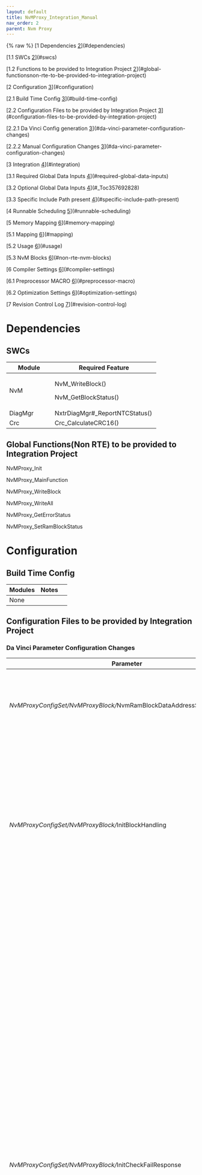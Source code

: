```yaml
---
layout: default
title: NvMProxy_Integration_Manual
nav_order: 2
parent: Nvm Proxy
---
```

{% raw %}
[1 Dependencies [2](#dependencies)](#dependencies)

[1.1 SWCs [2](#swcs)](#swcs)

[1.2 Functions to be provided to Integration Project
[2](#global-functionsnon-rte-to-be-provided-to-integration-project)](#global-functionsnon-rte-to-be-provided-to-integration-project)

[2 Configuration [3](#configuration)](#configuration)

[2.1 Build Time Config [3](#build-time-config)](#build-time-config)

[2.2 Configuration Files to be provided by Integration Project
[3](#configuration-files-to-be-provided-by-integration-project)](#configuration-files-to-be-provided-by-integration-project)

[2.2.1 Da Vinci Config generation
[3](#da-vinci-parameter-configuration-changes)](#da-vinci-parameter-configuration-changes)

[2.2.2 Manual Configuration Changes
[3](#da-vinci-parameter-configuration-changes)](#da-vinci-parameter-configuration-changes)

[3 Integration [4](#integration)](#integration)

[3.1 Required Global Data Inputs
[4](#required-global-data-inputs)](#required-global-data-inputs)

[3.2 Optional Global Data Inputs [4](#_Toc357692828)](#_Toc357692828)

[3.3 Specific Include Path present
[4](#specific-include-path-present)](#specific-include-path-present)

[4 Runnable Scheduling [5](#runnable-scheduling)](#runnable-scheduling)

[5 Memory Mapping [6](#memory-mapping)](#memory-mapping)

[5.1 Mapping [6](#mapping)](#mapping)

[5.2 Usage [6](#usage)](#usage)

[5.3 NvM Blocks [6](#non-rte-nvm-blocks)](#non-rte-nvm-blocks)

[6 Compiler Settings [6](#compiler-settings)](#compiler-settings)

[6.1 Preprocessor MACRO [6](#preprocessor-macro)](#preprocessor-macro)

[6.2 Optimization Settings
[6](#optimization-settings)](#optimization-settings)

[7 Revision Control Log
[7](#revision-control-log)](#revision-control-log)

# Dependencies

## SWCs

<table>
<colgroup>
<col style="width: 30%" />
<col style="width: 69%" />
</colgroup>
<thead>
<tr class="header">
<th>Module</th>
<th>Required Feature</th>
</tr>
</thead>
<tbody>
<tr class="odd">
<td>NvM</td>
<td><p>NvM_WriteBlock()</p>
<p>NvM_GetBlockStatus()</p></td>
</tr>
<tr class="even">
<td>DiagMgr</td>
<td>NxtrDiagMgr#_ReportNTCStatus()</td>
</tr>
<tr class="odd">
<td>Crc</td>
<td>Crc_CalculateCRC16()</td>
</tr>
</tbody>
</table>

## Global Functions(Non RTE) to be provided to Integration Project

NvMProxy_Init

NvMProxy_MainFunction

NvMProxy_WriteBlock

NvMProxy_WriteAll

NvMProxy_GetErrorStatus

NvMProxy_SetRamBlockStatus

# Configuration

## Build Time Config

| Modules | Notes |     |
|---------|-------|-----|
| None    |       |     |

## Configuration Files to be provided by Integration Project

### Da Vinci Parameter Configuration Changes

<table>
<colgroup>
<col style="width: 29%" />
<col style="width: 55%" />
<col style="width: 14%" />
</colgroup>
<thead>
<tr class="header">
<th>Parameter</th>
<th>Notes</th>
<th>SWC</th>
</tr>
</thead>
<tbody>
<tr class="odd">
<td><em>NvMProxyConfigSet/NvMProxyBlock/</em>NvmRamBlockDataAddressSecure</td>
<td><p>The symbol name of the secured buffer location for the block
data</p>
<p>NOTE: For blocks defined by PIM memory in the Rte, this parameter is
the symbol name that Developer inserts into the NvM Ram block
configuration parameter for the associated NvM block)</p></td>
<td>NvMProxy</td>
</tr>
<tr class="even">
<td><em>NvMProxyConfigSet/NvMProxyBlock/</em>InitBlockHandling</td>
<td><p>This parameter chooses the type of protection handling done on
the block at initialization:</p>
<p><strong>None:</strong> No specific handling needed</p>
<p><strong>CRC16:</strong> Run a 16 bit CRC on the NvM block and check
it against the CRC stored in the NvM block (last two bytes). Failures
will trigger the fail action specified in the “InitCheckFailResponse”
configuration</p>
<p><strong>Redundant:</strong> Run redundant storage check on the NvM
block. The 1’s compliment of the block data is stored in the NvM block
to protect against corruption. Failures will trigger the fail action
specified in the “InitCheckFailResponse” configuration</p>
<p><strong>ZeroData:</strong> Ignore what is stored in NvM and always
over-ride the NvM RAM buffer with zeros. This is useful for blocks that
may be un</p></td>
<td>NvMProxy</td>
</tr>
<tr class="odd">
<td><em>NvMProxyConfigSet/NvMProxyBlock/</em>InitCheckFailResponse</td>
<td><p>Defines the type of response to occur if the NvM block fails
either the CRC16 or Redundant check at initialization:</p>
<p><strong>N/A:</strong> This should be chosen if the block doesn’t have
CRC16 or Redundant InitBlockHandling turned on</p>
<p><strong>SetNTC_0x0A:</strong> This should be chosen to set NTC 0x0A
(should be calibrated to a critical shutdown fault- F1)</p>
<p><strong>SetNTC_0x08_LoadROMDefaults:</strong> This should be chosen
to set NTC 0x08 (should be calibrated to be a non-shutdown fault (F3)
and mapped to a CTC that lights lamp). Also, default values will be
loaded from FLASH memory at the symbolic location specified in the
“ROMDefault_Or_NotificationFunction_Symbol” configuration parameter.</p>
<p><strong>SetNTC_0x08_CallNotificationFunction:</strong> This should be
chosen to set NTC 0x08 (should be calibrated to be a non-shutdown fault
(F3) and mapped to a CTC that lights lamp). Also, a user defined
function will be called. The function name is to be specified in the the
“ROMDefault_Or_NotificationFunction_Symbol” configuration parameter.</p>
<p><strong>SetNTC_0x07_LoadROMDefaults:</strong> This should be chosen
to set NTC 0x07 (should be calibrated to be a non-shutdown fault (F3)
and mapped to a CTC that does not light lamp). Also, default values will
be loaded from FLASH memory at the symbolic location specified in the
“ROMDefault_Or_NotificationFunction_Symbol” configuration parameter.</p>
<p><strong>SetNTC_0x07_CallNotificationFunction:</strong> This should be
chosen to set NTC 0x07 (should be calibrated to be a non-shutdown fault
(F3) and mapped to a CTC that does not light lamp). Also, a user defined
function will be called. The function name is to be specified in the the
“ROMDefault_Or_NotificationFunction_Symbol” configuration parameter.</p>
<p><strong>SetNTC_0x06_LoadROMDefaults:</strong> This should be chosen
to set NTC 0x06 (should be calibrated to be a non-shutdown fault (F3)
and not mapped to a CTC). Also, default values will be loaded from FLASH
memory at the symbolic location specified in the
“ROMDefault_Or_NotificationFunction_Symbol” configuration parameter.</p>
<p><strong>SetNTC_0x06_CallNotificationFunction:</strong> This should be
chosen to set NTC 0x06 (should be calibrated to be a non-shutdown fault
(F3) and not mapped to a CTC). Also, a user defined function will be
called. The function name is to be specified in the the
“ROMDefault_Or_NotificationFunction_Symbol” configuration
parameter.</p></td>
<td>NvMProxy</td>
</tr>
<tr class="even">
<td><em>NvMProxyConfigSet/NvMProxyBlock/</em>ROMDefault_Or_NotificationFunction_Symbol</td>
<td><p>This parameter defines the symbolic name of the FLASH constant
that contains the default values to load into NvM RAM if the block fails
its CRC16 or Redundant check at initialization in the case of the
“InitCheckFailResponse” parameter being either
“SetNTC_0x08_LoadROMDefaults”, “SetNTC_0x07_LoadROMDefaults” or
“SetNTC_0x06_LoadROMDefaults”. It defines the symbolic name of the
notification function in the case of the “InitCheckFailResponse”
parameter being either “SetNTC_0x08_CallNotificationFunction”,
“SetNTC_0x07_CallNotificationFunction” or
“SetNTC_0x06_CallNotificationFunction”.</p>
<p>This parameter should be set to “NULL_PTR” if CRC16 or Redundant
block initialization handling is not turned on.</p></td>
<td>NvMProxy</td>
</tr>
<tr class="odd">
<td><em>NvMProxyConfigSet/NvMProxyBlock/</em>NvMRamGlobalShared</td>
<td>Set to “True” if the NvM block’s RAM is already in “Global Shared”
memory. This avoids creating another buffer. This is typically the case
for “TypeH” blocks and the EEPROM close check block.</td>
<td>NvMProxy</td>
</tr>
<tr class="even">
<td><em>NvMProxyConfigSet/NvMProxyBlock/</em>NvMBlockDescriptorRef</td>
<td>Reference to the NvMBlockDescriptor container that defines the NvM
block linked to this proxy configuration.</td>
<td>NvMProxy</td>
</tr>
<tr class="odd">
<td><em>NvMProxyGeneral/</em> NvMProxyIncludes</td>
<td>This contains a list of project specific include files that need to
be compiled into the NvMProxy</td>
<td>NvMProxy</td>
</tr>
<tr class="even">
<td><em>NvMProxyGeneral/</em> FailureAPI</td>
<td>This should be set to the diagnostic manager’s API for setting
faults. This should be set to the “ReportNTCStatus” API since it is
called during initialization. It is configurable because the API depends
on the application number. Typically this should be set to
“NxtrDiagMgr10_ReportNTCStatus” (assuming Ap 10 is the ASILD
application)</td>
<td>NvMProxy</td>
</tr>
<tr class="odd">
<td><em>DiagMgrConfigSet/DiagMgrEventParameter</em></td>
<td>This module needs four DiagMgr NTCs added to the configuration: NTC
0x0A, NTC 0x08, NTC 0x07, and NTC 0x06. These need to be configured as
“DIAGMGR_EVENT_KIND_BSW”</td>
<td>DiagMgr</td>
</tr>
</tbody>
</table>

### DaVinci Interrupt Configuration Changes

| ISR Name | VIM \# | Priority Dependency | Notes |
|----------|--------|---------------------|-------|
| N/A      |        |                     |       |

### Manual Configuration Changes

| Constant                  | Notes                                                                                                                                                                                                                                                                                           | SWC  |
|-----------------------------|----------------------------------|----------|
| NVMPROXY_EXCLUSIVE_AREA_0 | This exclusive are covers the areas of execution within the component that are operating on the request buffer. The buffer is operated on by the MainFunction and the WriteBlock functions. An appropriate level of protection must be employed to maintain exclusive usage of the buffer data. | SchM |

# Integration

The following import steps must be completed :

1.  Place CBD project structure to appropriate integration folder

2.  Execute the “Integrate.bat” script from the Tools directory of this
    component to perform the necessary integration steps:

    1.  The script creates the required directories in the integration
        project, “Generators/Artt/NvMProxy” and
        “Generators/Components/\_Schemes/NvMProxy/bswmd”

    2.  The script then copies the required files from the CBD generate
        directory into the new directories.

3.  If this is the first time integration, then perform the Davinci
    Configurator 3rd party component integration procedure.

4.  Configure NvM proxy component per program needs

5.  Generate NvM proxy and import generated Cd_NvMProxy_swc.arxml into
    davinci developer and map all NvM service needs on the blocks
    needing proxies to the NvM Proxy service component (instead of the
    NvM service component)

**SPECIAL INTEGRATION NOTES:**

NvM Block Sizes

> If CRC16 protection is chosen on a block, the NvM configuration needs
> to be increased by “2” to hold the CRC. The CRC value will be stored
> in the last two bytes of the data block.
>
> Similarly, if Redundant protection is chosen on a block, the NvM
> configuration needs to be doubled to hold the redundant data.
>
> Because of compiler alignment restrictions, it is HIGHLY recommended
> to use the debugger in Code Composer to analyze the compiled size of
> the NvM block. This can be done by using the
> sizeof(\<NvMRamShadowName\>) in the expressions window. The resulting
> size shown should get the added “2” or doubling in the NvM
> Configuration.

NvM Configuration

> The NvM configuration parameter “NvMRamBlockDataAddress” configuration
> for all blocks using the NvM proxy need to have “NvMP\_” pre-pended to
> the normal name of the RAM shadow symbol. **Please note that if the
> block is linked through Davinci Developer Per-Instance Memory Mapping,
> this name will automatically revert back (remove the** **“NvMP\_”)**
> **every time the Davinci Developer project is saved** **and the block
> size may be reverted to the original size (without the added CRC size
> or doubling for redundant store).**

ROM Defaults and Notification Functions

> If “ROM defaults” or “Notification Functions” are configured via the
> “InitCheckFailResponse” parameter, it is up to the integration project
> to provide the ROM default data or the notification function named per
> the “ROMDefault_Or_NotificationFunction_Symbol” parameter. The ROM
> default option will use a blind memory copy, so it is important that
> the same NvM RAM Shadow datatype is used for ROM constant to ensure
> proper data alignment.

## Required Global Data Inputs

N/A

## Required Global Data Outputs

N/A

## Specific Include Path present

Yes

# Runnable Scheduling 

This section specifies the required runnable scheduling.

| Init            | Scheduling Requirements                                                                                                             | Trigger |
|-------------------|---------------------------------------|---------------|
| NvMProxy_Init() | Must be executed after NvM driver has initialized the unsecured block data to be forwarded to the secured memory by this component. | Init    |

| Runnable                | Scheduling Requirements                                              | Trigger                  |
|----------------------|-----------------------------------|----------------|
| NvMProxy_MainFunction() | Run prior to NvM_MainFunction for minimal request processing latency | Same as NvM_MainFunction |

**.**

# Memory Mapping

## Mapping

<table>
<colgroup>
<col style="width: 64%" />
<col style="width: 16%" />
<col style="width: 18%" />
</colgroup>
<thead>
<tr class="header">
<th>Memory Section</th>
<th>Contents</th>
<th>Notes</th>
</tr>
</thead>
<tbody>
<tr class="odd">
<td>NVMPROXY_START_SEC_VAR_NOINIT_8</td>
<td></td>
<td><p>Typically allocated to application in which NvM driver
resides.</p>
<p>Not required to be allocated to Global shared memeory.</p></td>
</tr>
<tr class="even">
<td>NVMPROXY_START_SEC_VAR_CLEARED_16</td>
<td></td>
<td>Must be allocated into Global Shared memory</td>
</tr>
<tr class="odd">
<td>NVMPROXY_START_SEC_VAR_CLEARED_UNSPECIFIED</td>
<td></td>
<td>Must be allocated into Global Shared memory</td>
</tr>
<tr class="even">
<td>NVMPROXY_START_SEC_CODE</td>
<td></td>
<td></td>
</tr>
<tr class="odd">
<td>NVMPROXY_START_SEC_CONST_UNSPECIFIED</td>
<td></td>
<td></td>
</tr>
</tbody>
</table>

\* Each …START_SEC… constant is terminated by a …STOP_SEC… constant as
specified in the AUTOSAR Memory Mapping requirements.

## Usage

| Feature | RAM | ROM |
|---------|-----|-----|
|         |     |     |

Table 1: ARM Cortex R4 Memory Usage

## Non RTE NvM Blocks

| Block Name                            |
|---------------------------------------|
| \<NVM block used Non RTE functions \> |

Note : Size of the NVM block if configured in developer

##  RTE NvM Blocks

| Block Name                           |
|--------------------------------------|
| \<NVM block used in RTE functions \> |

Note : Size of the NVM block if configured in developer

# Compiler Settings

##  Preprocessor MACRO

\<Define all the preprocessor Macros needed and conditions when
needed\>.

## Optimization Settings

\<Define Optimization levels that are needed and conditions when
needed\>.

##  [section]

# Revision Control Log

|            |                                                |          |            |
|-------|--------------------------------------------------|----------|-------|
| **Rev \#** | **Change Description**                         | **Date** | **Author** |
| 1          | Initial version                                |          | JJW        |
| 2          | Updates per generation definition              | 10/18/12 | JJW        |
| 3          | Updates for CRC and Redundant checking feature | 12/02/13 | LWW        |

{% endraw %}